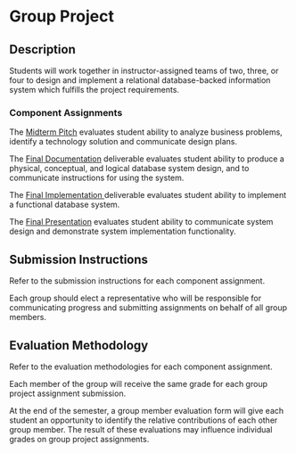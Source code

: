 # Group Project

## Description

Students will work together in instructor-assigned teams of two, three, or four
 to design and implement a relational database-backed information system
 which fulfills the project requirements.

### Component Assignments

The [Midterm Pitch](assignments/group-project/midterm-pitch.md) evaluates student ability to
 analyze business problems,
 identify a technology solution
 and communicate design plans.

The [Final Documentation](assignments/group-project/final-documentation.md) deliverable evaluates student ability to
 produce a physical, conceptual, and logical database system design,
 and to communicate instructions for using the system.

The [Final Implementation ](assignments/group-project/final-implementation.md) deliverable evaluates student ability to
 implement a functional database system.

The [Final Presentation](assignments/group-project/final-presentation.md) evaluates student ability to
 communicate system design and demonstrate system implementation functionality.

## Submission Instructions

Refer to the submission instructions for each component assignment.

Each group should elect a representative who will be responsible for communicating progress and submitting assignments on behalf of all group members.

## Evaluation Methodology

Refer to the evaluation methodologies for each component assignment.

Each member of the group will receive the same grade for each group project assignment submission.

At the end of the semester, a group member evaluation form will give each student an opportunity to identify the relative contributions of each other group member. The result of these evaluations may influence individual grades on group project assignments.
